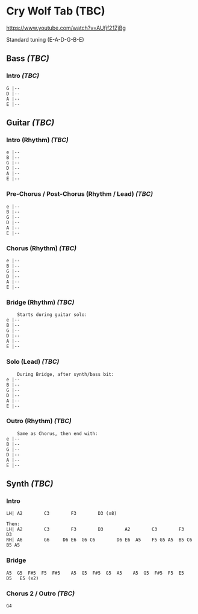 # Cry Wolf Tab (TBC)

<https://www.youtube.com/watch?v=AUfjf21ZjBg>

Standard tuning (E-A-D-G-B-E)

## Bass _(TBC)_

### Intro _(TBC)_

    G |--
    D |--
    A |--
    E |--

## Guitar _(TBC)_

### Intro (Rhythm) _(TBC)_

    e |--
    B |--
    G |--
    D |--
    A |--
    E |--

### Pre-Chorus / Post-Chorus (Rhythm / Lead) _(TBC)_

    e |--
    B |--
    G |--
    D |--
    A |--
    E |--

### Chorus (Rhythm) _(TBC)_

    e |--
    B |--
    G |--
    D |--
    A |--
    E |--

### Bridge (Rhythm) _(TBC)_

        Starts during guitar solo:
    e |--
    B |--
    G |--
    D |--
    A |--
    E |--

### Solo (Lead) _(TBC)_

        During Bridge, after synth/bass bit:
    e |--
    B |--
    G |--
    D |--
    A |--
    E |--

### Outro (Rhythm) _(TBC)_

        Same as Chorus, then end with:
    e |--
    B |--
    G |--
    D |--
    A |--
    E |--

## Synth _(TBC)_

### Intro

    LH| A2        C3        F3        D3 (x8)

    Then:
    LH| A2        C3        F3        D3        A2        C3        F3        D3
    RH| A6        G6     D6 E6  G6 C6        D6 E6  A5    F5 G5 A5  B5 C6  B5 A5

### Bridge

    A5  G5  F#5  F5  F#5    A5  G5  F#5  G5  A5    A5  G5  F#5  F5  E5   D5   E5 (x2)

### Chorus 2 / Outro _(TBC)_

    G4
